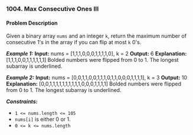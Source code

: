 ### 1004. Max Consecutive Ones III

#### Problem Description

Given a binary array `nums` and an integer `k`, return the maximum number of consecutive 1's in the array if you can flip at most `k` 0's.

***Example 1:*** 
**Input:**  nums = [1,1,1,0,0,0,1,1,1,1,0], k = 2
**Output:**  6
**Explanation:** [1,1,1,0,0,1,1,1,1,1,1]
Bolded numbers were flipped from 0 to 1. The longest subarray is underlined.

***Example 2:*** 
**Input:**  nums = [0,0,1,1,0,0,1,1,1,0,1,1,0,0,0,1,1,1,1], k = 3
**Output:**  10
**Explanation:** [0,0,1,1,1,1,1,1,1,1,1,1,0,0,0,1,1,1,1]
Bolded numbers were flipped from 0 to 1. The longest subarray is underlined.
 
***Constraints:*** 
- `1 <= nums.length <= 105`
- `nums[i]` is either 0 or 1.
- `0 <= k <= nums.length`
